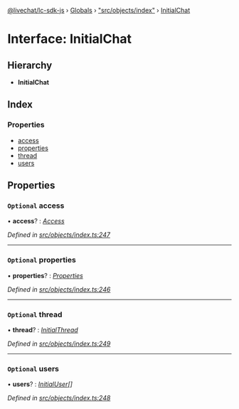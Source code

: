 [@livechat/lc-sdk-js](../README.md) › [Globals](../globals.md) › ["src/objects/index"](../modules/_src_objects_index_.md) › [InitialChat](_src_objects_index_.initialchat.md)

# Interface: InitialChat

## Hierarchy

* **InitialChat**

## Index

### Properties

* [access](_src_objects_index_.initialchat.md#optional-access)
* [properties](_src_objects_index_.initialchat.md#optional-properties)
* [thread](_src_objects_index_.initialchat.md#optional-thread)
* [users](_src_objects_index_.initialchat.md#optional-users)

## Properties

### `Optional` access

• **access**? : *[Access](_src_objects_index_.access.md)*

*Defined in [src/objects/index.ts:247](https://github.com/livechat/lc-sdk-js/blob/ac28f06/src/objects/index.ts#L247)*

___

### `Optional` properties

• **properties**? : *[Properties](_src_objects_index_.properties.md)*

*Defined in [src/objects/index.ts:246](https://github.com/livechat/lc-sdk-js/blob/ac28f06/src/objects/index.ts#L246)*

___

### `Optional` thread

• **thread**? : *[InitialThread](_src_objects_index_.initialthread.md)*

*Defined in [src/objects/index.ts:249](https://github.com/livechat/lc-sdk-js/blob/ac28f06/src/objects/index.ts#L249)*

___

### `Optional` users

• **users**? : *[InitialUser](_src_objects_index_.initialuser.md)[]*

*Defined in [src/objects/index.ts:248](https://github.com/livechat/lc-sdk-js/blob/ac28f06/src/objects/index.ts#L248)*
